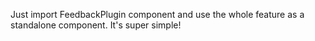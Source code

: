 Just import FeedbackPlugin component and use the whole feature as a standalone component. It's super simple!